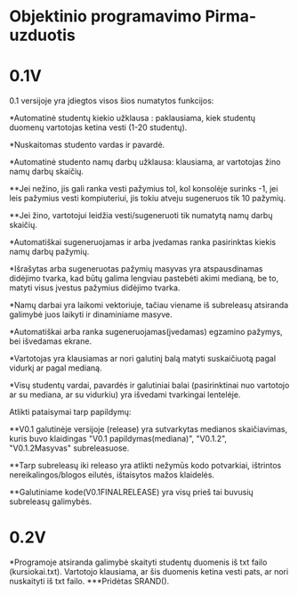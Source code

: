 # Objektinio programavimo Pirma-uzduotis

# 0.1V

0.1 versijoje yra įdiegtos visos šios numatytos funkcijos:

*Automatinė studentų kiekio užklausa : paklausiama, kiek studentų duomenų vartotojas ketina vesti (1-20 studentų).

*Nuskaitomas studento vardas ir pavardė.

*Automatinė studento namų darbų užklausa: klausiama, ar vartotojas žino namų darbų skaičių.

**Jei nežino, jis gali ranka vesti pažymius tol, kol konsolėje surinks -1, jei leis pažymius vesti kompiuteriui, jis tokiu atveju sugeneruos tik 10 pažymių.

**Jei žino, vartotojui leidžia vesti/sugeneruoti tik numatytą namų darbų skaičių.

*Automatiškai sugeneruojamas ir arba įvedamas ranka pasirinktas kiekis namų darbų pažymių.

*Išrašytas arba sugeneruotas pažymių masyvas yra atspausdinamas didėjimo tvarka, kad būtų galima lengviau pastebėti akimi medianą, be to, matyti visus įvestus pažymius didėjimo tvarka.

*Namų darbai yra laikomi vektoriuje, tačiau viename iš subreleasų atsiranda galimybė juos laikyti ir dinaminiame masyve.

*Automatiškai  arba ranka sugeneruojamas(įvedamas) egzamino pažymys, bei išvedamas ekrane.

*Vartotojas yra klausiamas ar nori galutinį balą matyti suskaičiuotą pagal vidurkį ar pagal medianą.

*Visų studentų vardai, pavardės ir galutiniai balai (pasirinktinai nuo vartotojo ar su mediana, ar su vidurkiu) yra išvedami tvarkingai lentelėje.

Atlikti pataisymai tarp papildymų:

**V0.1 galutinėje versijoje (release) yra sutvarkytas medianos skaičiavimas, kuris buvo klaidingas "V0.1 papildymas(mediana)", "V0.1.2", "V0.1.2Masyvas" subreleasuose.

**Tarp subreleasų iki releaso yra atlikti nežymūs kodo potvarkiai, ištrintos nereikalingos/blogos eilutės, ištaisytos mažos klaidelės.

**Galutiniame kode(V0.1FINALRELEASE) yra visų prieš tai buvusių subreleasų galimybės.

# 0.2V

*Programoje atsiranda galimybė skaityti studentų duomenis iš txt failo (kursiokai.txt). Vartotojo klausiama, ar šis duomenis ketina vesti pats, ar nori nuskaityti iš txt failo.
***Pridėtas SRAND().
